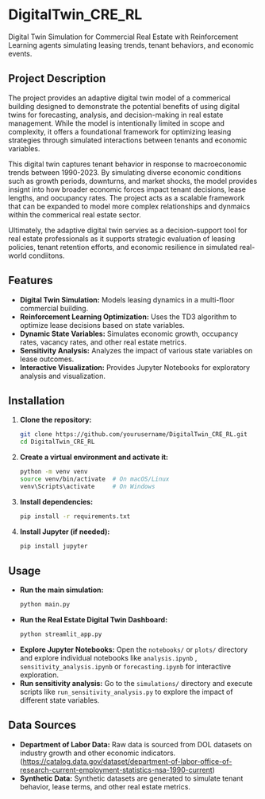 # DigitalTwin_CRE_RL
Digital Twin Simulation for Commercial Real Estate with Reinforcement Learning agents simulating leasing trends, tenant behaviors, and economic events.
## Project Description
The project provides an adaptive digital twin model of a commerical building designed to demonstrate the potential benefits of using digital twins for forecasting, analysis, and decision-making in real estate management. While the model is intentionally limited in scope and complexity, it offers a foundational framework for optimizing leasing strategies through simulated interactions between tenants and economic variables. 

This digital twin captures tenant behavior in response to macroeconomic trends between 1990-2023. By simulating diverse economic conditions such as growth periods, downturns, and market shocks, the model provides insignt into how broader economic forces impact tenant decisions, lease lengths, and oocupancy rates. The project acts as a scalable framework that can be expanded to model more complex relationships and dynmaics within the commerical real estate sector. 

Ultimately, the adaptive digital twin servies as a decision-support tool for real estate professionals as it supports strategic evaluation of leasing policies, tenant retention efforts, and economic resilience in simulated real-world condiitons. 

## Features
- **Digital Twin Simulation:** Models leasing dynamics in a multi-floor commercial building.
- **Reinforcement Learning Optimization:** Uses the TD3 algorithm to optimize lease decisions based on state variables.
- **Dynamic State Variables:** Simulates economic growth, occupancy rates, vacancy rates, and other real estate metrics.
- **Sensitivity Analysis:** Analyzes the impact of various state variables on lease outcomes.
- **Interactive Visualization:** Provides Jupyter Notebooks for exploratory analysis and visualization.

## Installation
1. **Clone the repository:**
   ```bash
   git clone https://github.com/yourusername/DigitalTwin_CRE_RL.git
   cd DigitalTwin_CRE_RL
   ```
2. **Create a virtual environment and activate it:**
   ```bash
   python -m venv venv
   source venv/bin/activate  # On macOS/Linux
   venv\Scripts\activate     # On Windows
   ```
3. **Install dependencies:**
   ```bash
   pip install -r requirements.txt
   ```
4. **Install Jupyter (if needed):**
   ```bash
   pip install jupyter
   ```
## Usage
- **Run the main simulation:**
  ```bash
  python main.py
  ```
- **Run the Real Estate Digital Twin Dashboard:**
  ```bash
  python streamlit_app.py
  ```
- **Explore Jupyter Notebooks:**
  Open the `notebooks/` or  `plots/` directory and explore individual notebooks like `analysis.ipynb` , `sensitivity_analysis.ipynb` or `forecasting.ipynb` for interactive exploration.
- **Run sensitivity analysis:**
  Go to the `simulations/` directory and execute scripts like `run_sensitivity_analysis.py` to explore the impact of different state variables.

## Data Sources
- **Department of Labor Data:** Raw data is sourced from DOL datasets on industry growth and other economic indicators. (https://catalog.data.gov/dataset/department-of-labor-office-of-research-current-employment-statistics-nsa-1990-current)
- **Synthetic Data:** Synthetic datasets are generated to simulate tenant behavior, lease terms, and other real estate metrics.
